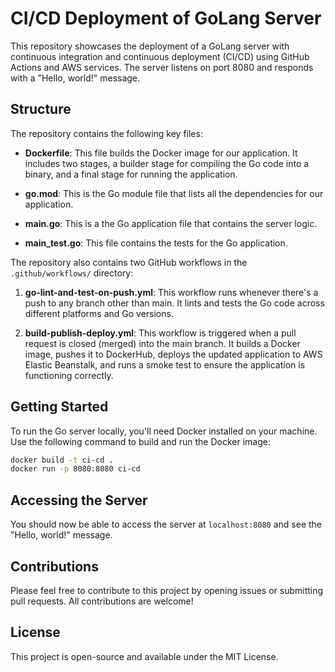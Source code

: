 # CI/CD Deployment of GoLang Server 

This repository showcases the deployment of a GoLang server with continuous integration and continuous deployment (CI/CD) using GitHub Actions and AWS services. The server listens on port 8080 and responds with a "Hello, world!" message.

## Structure

The repository contains the following key files:

- **Dockerfile**: This file builds the Docker image for our application. It includes two stages, a builder stage for compiling the Go code into a binary, and a final stage for running the application.
  
- **go.mod**: This is the Go module file that lists all the dependencies for our application.

- **main.go**: This is a the Go application file that contains the server logic.

- **main_test.go**: This file contains the tests for the Go application.

The repository also contains two GitHub workflows in the `.github/workflows/` directory:

1. **go-lint-and-test-on-push.yml**: This workflow runs whenever there's a push to any branch other than main. It lints and tests the Go code across different platforms and Go versions.

2. **build-publish-deploy.yml**: This workflow is triggered when a pull request is closed (merged) into the main branch. It builds a Docker image, pushes it to DockerHub, deploys the updated application to AWS Elastic Beanstalk, and runs a smoke test to ensure the application is functioning correctly.

## Getting Started

To run the Go server locally, you'll need Docker installed on your machine. Use the following command to build and run the Docker image:

```bash
docker build -t ci-cd . 
docker run -p 8080:8080 ci-cd
```
## Accessing the Server

You should now be able to access the server at `localhost:8080` and see the "Hello, world!" message.

## Contributions

Please feel free to contribute to this project by opening issues or submitting pull requests. All contributions are welcome!

## License

This project is open-source and available under the MIT License.
